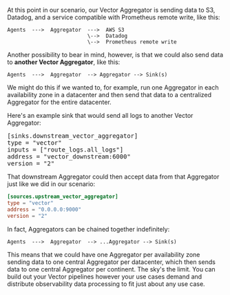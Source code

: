 At this point in our scenario, our Vector Aggregator is sending data to S3, Datadog, and a service
compatible with Prometheus remote write, like this:

```
Agents  --->  Aggregator  --->  AWS S3
                          \-->  Datadog
                          \-->  Prometheus remote write
```

Another possibility to bear in mind, however, is that we could also send data to **another
Vector Aggregator**, like this:

```
Agents  --->  Aggregator  --> Aggregator --> Sink(s)
```

We might do this if we wanted to, for example, run one Aggregator in each availability zone
in a datacenter and then send that data to a centralized Aggregator for the entire datacenter.

Here's an example sink that would send all logs to another Vector Aggregator:

<pre class="file" data-filename="aggregator/vector/aggregator/vector.toml" data-target="insert" data-marker="#insert-aggregator-sink">
[sinks.downstream_vector_aggregator]
type = "vector"
inputs = ["route_logs.all_logs"]
address = "vector_downstream:6000"
version = "2"</pre>

That downstream Aggregator could then accept data from that Aggregator just like we did in our
scenario:

```toml
[sources.upstream_vector_aggregator]
type = "vector"
address = "0.0.0.0:9000"
version = "2"
```

In fact, Aggregators can be chained together indefinitely:

```
Agents  --->  Aggregator  --> ...Aggregator --> Sink(s)
```

This means that we could have one Aggregator per availability zone sending data to one central
Aggregator per datacenter, which then sends data to one central Aggregator per continent. The sky's
the limit. You can build out your Vector pipelines however your use cases demand and distribute
observability data processing to fit just about any use case.
